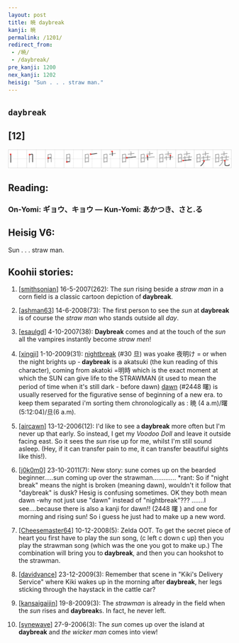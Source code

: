 ```yaml
---
layout: post
title: 暁 daybreak
kanji: 暁
permalink: /1201/
redirect_from:
 - /暁/
 - /daybreak/
pre_kanji: 1200
nex_kanji: 1202
heisig: "Sun . . . straw man."
---
```


## `daybreak`

## [12]

<div class="stroke"><img src="../images/E69A81.png" /></div>

## Reading:

### On-Yomi: ギョウ、キョウ &mdash; Kun-Yomi: あかつき、さと.る

## Heisig V6:

Sun . . . straw man.

## Koohii stories:

1) [<a href="http://kanji.koohii.com/profile/smithsonian">smithsonian</a>] 16-5-2007(262): The <em>sun</em> rising beside a <em>straw man</em> in a corn field is a classic cartoon depiction of<strong> daybreak</strong>.

2) [<a href="http://kanji.koohii.com/profile/ashman63">ashman63</a>] 14-6-2008(73): The first person to see the <em>sun</em> at<strong> daybreak</strong> is of course the <em>straw man</em> who stands outside all <em>day</em>.

3) [<a href="http://kanji.koohii.com/profile/esaulgd">esaulgd</a>] 4-10-2007(38): <strong>Daybreak</strong> comes and at the touch of the <em>sun</em> all the vampires instantly become <em>straw men</em>!

4) [<a href="http://kanji.koohii.com/profile/xingji">xingji</a>] 1-10-2009(31): <a href="../30">nightbreak</a> (#30 旦) was yoake 夜明け = or when the night brights up -<strong> daybreak</strong> is a akatsuki (the kun reading of this character), coming from akatoki =明時 which is the exact moment at which the SUN can give life to the STRAWMAN (it used to mean the period of time when it&#039;s still dark - before dawn) <a href="../2448">dawn</a> (#2448 曙) is usually reserved for the figurative sense of beginning of a new era. to keep them separated i&#039;m sorting them chronologically as : 暁 (4 a.m)/曙(5:12:04)/旦(6 a.m).

5) [<a href="http://kanji.koohii.com/profile/aircawn">aircawn</a>] 13-12-2006(12): I&#039;d like to see a<strong> daybreak</strong> more often but I&#039;m never up that early. So instead, I get my <em>Voodoo Doll</em> and leave it outside facing east. So it sees the <em>sun</em> rise up for me, whilst I&#039;m still sound asleep. (Hey, if it can transfer pain to me, it can transfer beautiful sights like this!).

6) [<a href="http://kanji.koohii.com/profile/j0k0m0">j0k0m0</a>] 23-10-2011(7): New story: sune comes up on the bearded beginner.....sun coming up over the strawman............. *rant: So if &quot;night break&quot; means the night is broken (meaning dawn), wouldn&#039;t it follow that &quot;daybreak&quot; is dusk? Hesig is confusing sometimes. OK they both mean dawn -why not just use &quot;dawn&quot; instead of &quot;nightbreak&quot;??? .......I see....because there is also a kanji for dawn!! (2448 曙 ) and one for morning and rising sun! So i guess he just had to make up a new word.

7) [<a href="http://kanji.koohii.com/profile/Cheesemaster64">Cheesemaster64</a>] 10-12-2008(5): Zelda OOT. To get the secret piece of heart you first have to play the <em>sun</em> song, (c left c down c up) then you play the strawman song (which was the one you got to make up.) The combination will bring you to<strong> daybreak</strong>, and then you can hookshot to the strawman.

8) [<a href="http://kanji.koohii.com/profile/davidvance">davidvance</a>] 23-12-2009(3): Remember that scene in &quot;Kiki&#039;s Delivery Service&quot; where Kiki wakes up in the morning after<strong> daybreak</strong>, her legs sticking through the haystack in the cattle car?

9) [<a href="http://kanji.koohii.com/profile/kansaigaijin">kansaigaijin</a>] 19-8-2009(3): The <em>strawman</em> is already in the field when the <em>sun</em> rises and <strong>daybreak</strong>s. In fact, he never left.

10) [<a href="http://kanji.koohii.com/profile/synewave">synewave</a>] 27-9-2006(3): The <em>sun</em> comes up over the island at<strong> daybreak</strong> and <em>the wicker man</em> comes into view!

